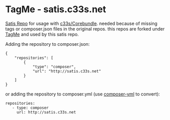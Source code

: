 # TagMe - satis.c33s.net
[Satis Repo](https://github.com/composer/satis) for usage with [c33s/Corebundle](https://github.com/c33s/CoreBundle). needed because of missing tags or composer.json files in the original repos. this repos are forked under [TagMe](https://github.com/tagme) and used by this satis repo.


Adding the repository to composer.json: 

	{
	    "repositories": [
	        {
	            "type": "composer",
	            "url": "http://satis.c33s.net"
	        }
	    ]
	}

or adding the repository to composer.yml (use [composer-yml](https://github.com/igorw/composer-yaml) to convert):

	repositories:
	   - type: composer
	     url: http://satis.c33s.net